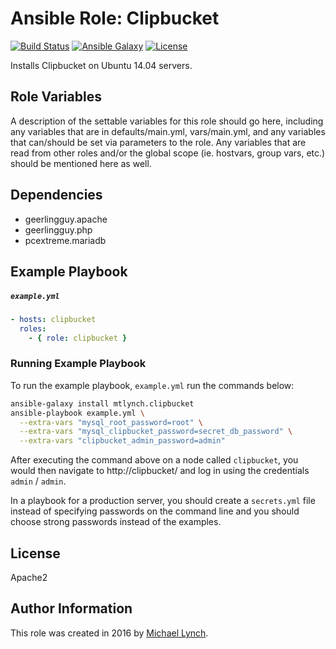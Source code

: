 # Ansible Role: Clipbucket

[![Build Status](https://travis-ci.org/mtlynch/ansible-role-clipbucket.svg?branch=master)](https://travis-ci.org/mtlynch/ansible-role-clipbucket)
[![Ansible Galaxy](https://img.shields.io/badge/ansible--galaxy-clipbucket-blue.svg?style=flat-square)](https://galaxy.ansible.com/mtlynch/clipbucket)
[![License](http://img.shields.io/:license-apache-blue.svg?style=flat-square)](LICENSE)


Installs Clipbucket on Ubuntu 14.04 servers.

## Role Variables

A description of the settable variables for this role should go here, including any variables that are in defaults/main.yml, vars/main.yml, and any variables that can/should be set via parameters to the role. Any variables that are read from other roles and/or the global scope (ie. hostvars, group vars, etc.) should be mentioned here as well.

## Dependencies

* geerlingguy.apache
* geerlingguy.php
* pcextreme.mariadb

## Example Playbook

##### `example.yml`

```yaml
- hosts: clipbucket
  roles:
    - { role: clipbucket }
```
### Running Example Playbook

To run the example playbook, `example.yml` run the commands below:

```bash
ansible-galaxy install mtlynch.clipbucket
ansible-playbook example.yml \
  --extra-vars "mysql_root_password=root" \
  --extra-vars "mysql_clipbucket_password=secret_db_password" \
  --extra-vars "clipbucket_admin_password=admin"
```

After executing the command above on a node called `clipbucket`, you would then navigate to http://clipbucket/ and log in using the credentials `admin` / `admin`.

In a playbook for a production server, you should create a `secrets.yml` file instead of specifying passwords on the command line and you should choose strong passwords instead of the examples.

## License

Apache2

## Author Information

This role was created in 2016 by [Michael Lynch](http://mtlynch.io).

